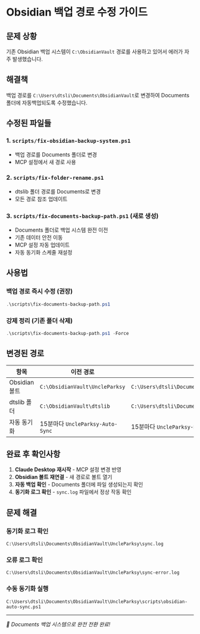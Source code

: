 # Obsidian 백업 경로 수정 가이드

## 문제 상황
기존 Obsidian 백업 시스템이 `C:\ObsidianVault` 경로를 사용하고 있어서 에러가 자주 발생했습니다.

## 해결책
백업 경로를 `C:\Users\dtsli\Documents\ObsidianVault`로 변경하여 Documents 폴더에 자동백업되도록 수정했습니다.

## 수정된 파일들

### 1. `scripts/fix-obsidian-backup-system.ps1`
- 백업 경로를 Documents 폴더로 변경
- MCP 설정에서 새 경로 사용

### 2. `scripts/fix-folder-rename.ps1` 
- dtslib 폴더 경로를 Documents로 변경
- 모든 경로 참조 업데이트

### 3. `scripts/fix-documents-backup-path.ps1` (새로 생성)
- Documents 폴더로 백업 시스템 완전 이전
- 기존 데이터 안전 이동
- MCP 설정 자동 업데이트
- 자동 동기화 스케줄 재설정

## 사용법

### 백업 경로 즉시 수정 (권장)
```powershell
.\scripts\fix-documents-backup-path.ps1
```

### 강제 정리 (기존 폴더 삭제)
```powershell
.\scripts\fix-documents-backup-path.ps1 -Force
```

## 변경된 경로

| 항목 | 이전 경로 | 새 경로 |
|------|-----------|---------|
| Obsidian 볼트 | `C:\ObsidianVault\UncleParksy` | `C:\Users\dtsli\Documents\ObsidianVault\UncleParksy` |
| dtslib 폴더 | `C:\ObsidianVault\dtslib` | `C:\Users\dtsli\Documents\ObsidianVault\dtslib` |
| 자동 동기화 | 15분마다 `UncleParksy-Auto-Sync` | 15분마다 `UncleParksy-Documents-Auto-Sync` |

## 완료 후 확인사항

1. **Claude Desktop 재시작** - MCP 설정 변경 반영
2. **Obsidian 볼트 재연결** - 새 경로로 볼트 열기
3. **자동 백업 확인** - Documents 폴더에 파일 생성되는지 확인
4. **동기화 로그 확인** - `sync.log` 파일에서 정상 작동 확인

## 문제 해결

### 동기화 로그 확인
```
C:\Users\dtsli\Documents\ObsidianVault\UncleParksy\sync.log
```

### 오류 로그 확인  
```
C:\Users\dtsli\Documents\ObsidianVault\UncleParksy\sync-error.log
```

### 수동 동기화 실행
```
C:\Users\dtsli\Documents\ObsidianVault\UncleParksy\scripts\obsidian-auto-sync.ps1
```

---
*🎯 Documents 백업 시스템으로 완전 전환 완료!*